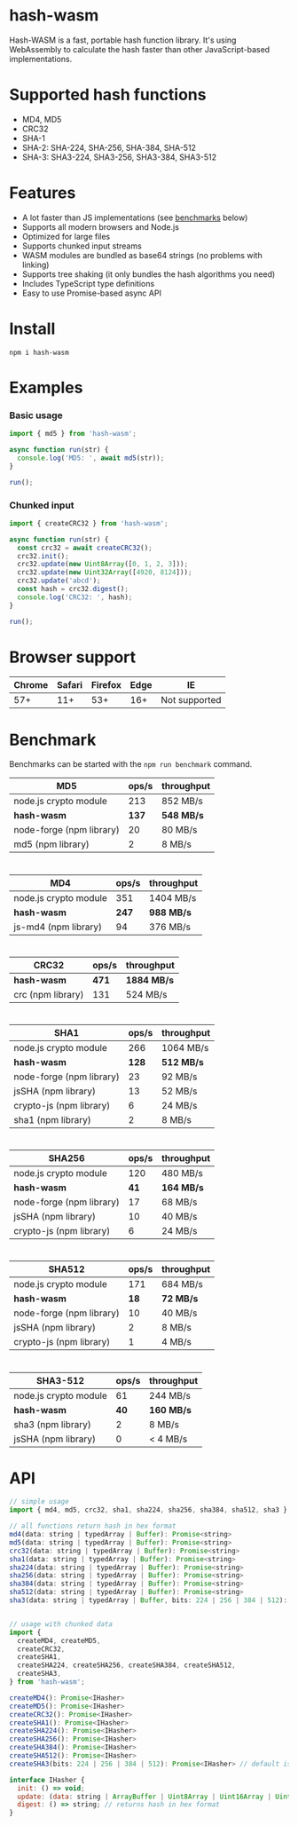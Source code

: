 # hash-wasm

Hash-WASM is a fast, portable hash function library.
It's using WebAssembly to calculate the hash faster than other JavaScript-based implementations.


Supported hash functions
=======

- MD4, MD5
- CRC32
- SHA-1
- SHA-2: SHA-224, SHA-256, SHA-384, SHA-512
- SHA-3: SHA3-224, SHA3-256, SHA3-384, SHA3-512


Features
=======

- A lot faster than JS implementations (see [benchmarks](#benchmark) below)
- Supports all modern browsers and Node.js
- Optimized for large files
- Supports chunked input streams
- WASM modules are bundled as base64 strings (no problems with linking)
- Supports tree shaking (it only bundles the hash algorithms you need)
- Includes TypeScript type definitions
- Easy to use Promise-based async API


Install
=======
```
npm i hash-wasm
```


Examples
=======

### Basic usage

```javascript
import { md5 } from 'hash-wasm';

async function run(str) {
  console.log('MD5: ', await md5(str));
}

run();
```

### Chunked input

```javascript
import { createCRC32 } from 'hash-wasm';

async function run(str) {
  const crc32 = await createCRC32();
  crc32.init();
  crc32.update(new Uint8Array([0, 1, 2, 3]));
  crc32.update(new Uint32Array([4920, 8124]));
  crc32.update('abcd');
  const hash = crc32.digest();
  console.log('CRC32: ', hash);
}

run();
```


Browser support
=====

Chrome | Safari | Firefox | Edge | IE
-------|--------|---------|------|--------------
57+    | 11+    | 53+     | 16+  | Not supported


Benchmark
=====

Benchmarks can be started with the `npm run benchmark` command.

MD5                      | ops/s   | throughput
-------------------------|---------|-------------
node.js crypto module    | 213     | 852 MB/s
**hash-wasm**            | **137** | **548 MB/s**
node-forge (npm library) | 20      | 80 MB/s
md5 (npm library)        | 2       | 8 MB/s

#

MD4                      | ops/s   | throughput
-------------------------|---------|-------------
node.js crypto module    | 351     | 1404 MB/s
**hash-wasm**            | **247** | **988 MB/s**
js-md4 (npm library)     | 94      | 376 MB/s

#

CRC32             | ops/s   | throughput
------------------|---------|--------------
**hash-wasm**     | **471** | **1884 MB/s**
crc (npm library) | 131     | 524 MB/s

#

SHA1                     | ops/s   | throughput
-------------------------|---------|-----------
node.js crypto module    | 266     | 1064 MB/s
**hash-wasm**            | **128** | **512 MB/s**
node-forge (npm library) | 23      | 92 MB/s
jsSHA (npm library)      | 13      | 52 MB/s
crypto-js (npm library)  | 6       | 24 MB/s
sha1 (npm library)       | 2       | 8 MB/s

#

SHA256                   | ops/s   | throughput
-------------------------|---------|-----------
node.js crypto module    | 120     | 480 MB/s
**hash-wasm**            | **41**  | **164 MB/s**
node-forge (npm library) | 17      | 68 MB/s
jsSHA (npm library)      | 10      | 40 MB/s
crypto-js (npm library)  | 6       | 24 MB/s

#

SHA512                   | ops/s   | throughput
-------------------------|---------|-----------
node.js crypto module    | 171     | 684 MB/s
**hash-wasm**            | **18**  | **72 MB/s**
node-forge (npm library) | 10      | 40 MB/s
jsSHA (npm library)      | 2       | 8 MB/s
crypto-js (npm library)  | 1       | 4 MB/s

#

SHA3-512                 | ops/s   | throughput
-------------------------|---------|-----------
node.js crypto module    | 61      | 244 MB/s
**hash-wasm**            | **40**  | **160 MB/s**
sha3 (npm library)       | 2       | 8 MB/s
jsSHA (npm library)      | 0       | < 4 MB/s


API
=====

```javascript
// simple usage
import { md4, md5, crc32, sha1, sha224, sha256, sha384, sha512, sha3 } from 'hash-wasm';

// all functions return hash in hex format
md4(data: string | typedArray | Buffer): Promise<string>
md5(data: string | typedArray | Buffer): Promise<string>
crc32(data: string | typedArray | Buffer): Promise<string>
sha1(data: string | typedArray | Buffer): Promise<string>
sha224(data: string | typedArray | Buffer): Promise<string>
sha256(data: string | typedArray | Buffer): Promise<string>
sha384(data: string | typedArray | Buffer): Promise<string>
sha512(data: string | typedArray | Buffer): Promise<string>
sha3(data: string | typedArray | Buffer, bits: 224 | 256 | 384 | 512): Promise<string> // default is 512 bits


// usage with chunked data
import {
  createMD4, createMD5,
  createCRC32,
  createSHA1,
  createSHA224, createSHA256, createSHA384, createSHA512,
  createSHA3,
} from 'hash-wasm';

createMD4(): Promise<IHasher>
createMD5(): Promise<IHasher>
createCRC32(): Promise<IHasher>
createSHA1(): Promise<IHasher>
createSHA224(): Promise<IHasher>
createSHA256(): Promise<IHasher>
createSHA384(): Promise<IHasher>
createSHA512(): Promise<IHasher>
createSHA3(bits: 224 | 256 | 384 | 512): Promise<IHasher> // default is 512 bits

interface IHasher {
  init: () => void;
  update: (data: string | ArrayBuffer | Uint8Array | Uint16Array | Uint32Array | Buffer) => void;
  digest: () => string; // returns hash in hex format
}
```
